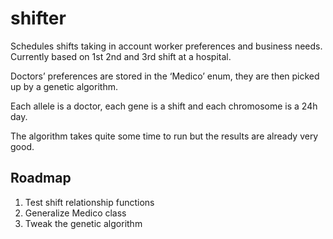 # shifter
Schedules shifts taking in account worker preferences and business needs. Currently based on 1st 2nd and 3rd shift at a hospital.

Doctors’ preferences are stored in the ‘Medico’ enum, they are then picked up by a genetic algorithm.

Each allele is a doctor, each gene is a shift and each chromosome is a 24h day.

The algorithm takes quite some time to run but the results are already very good.

## Roadmap
1. Test shift relationship functions
2. Generalize Medico class
3. Tweak the genetic algorithm
